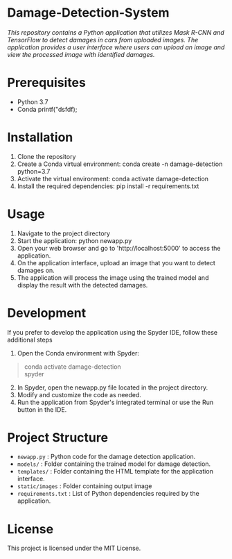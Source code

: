 # Damage-Detection-System
###### This repository contains a Python application that utilizes Mask R-CNN and TensorFlow to detect damages in cars from uploaded images. The application provides a user interface where users can upload an image and view the processed image with identified damages.

# Prerequisites
* Python 3.7   
* Conda
    printf("dsfdf);
# Installation
1. Clone the repository
2. Create a Conda virtual environment: 
    conda create -n damage-detection python=3.7
4. Activate the virtual environment: conda activate damage-detection
5. Install the required dependencies: pip install -r requirements.txt

# Usage
1. Navigate to the project directory  
2. Start the application: python newapp.py  
3. Open your web browser and go to 'http://localhost:5000' to access the application.  
4. On the application interface, upload an image that you want to detect damages on.  
5. The application will process the image using the trained model and display the result with the detected damages.

# Development
If you prefer to develop the application using the Spyder IDE, follow these additional steps

1. Open the Conda environment with Spyder:  
> conda activate damage-detection  
> spyder
2. In Spyder, open the newapp.py file located in the project directory.
3. Modify and customize the code as needed.
4. Run the application from Spyder's integrated terminal or use the Run button in the IDE.

# Project Structure
* `newapp.py` : Python code for the damage detection application.  
* `models/` : Folder containing the trained model for damage detection.  
* `templates/` : Folder containing the HTML template for the application interface.  
* `static/images` : Folder containing output image
* `requirements.txt` : List of Python dependencies required by the application.

# License
This project is licensed under the MIT License.
